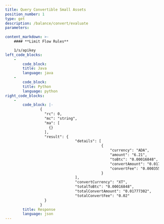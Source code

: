 ```yaml
---
title: Query Convertible Small Assets
position_number: 1
type: get
description: /balance/convert/evaluate
parameters:
    
content_markdown: >-
    #### **Limit Flow Rules**

    1/s/apikey
left_code_blocks:
    -
        code_block:
        title: Java
        language: java
    -
        code_block:
        title: Python
        language: python
right_code_blocks:
    -
        code_block: |-
                {
                  "rc": 0,
                  "mc": "string",
                  "ma": [
                    {}
                  ],
                  "result": {
                                "details": [
                                            {
                                                "currency": "ADA",             // currency
                                                "amount": "6.21",              // amount
                                                "toBtc": "0.00016848",         // BTC Valuation
                                                "convertAmount": "0.01777302", // Conversion Valuation (Before Fees Deduction)
                                                "convertFee": "0.00035546"     // Conversion Valuation Fee
                                            }
                                ],
                                "convertCurrency": "XT",                       // Converted Currency Received
                                "totalToBtc": "0.00016848",                    // Total BTC Valuation
                                "totalConvertAmount": "0.01777302",            // Total Conversion Valuation (Before Fees Deduction)
                                "totalConvertFee": "0.02"                      // Total Conversion Valuation Fee
                  }
                }
        title: Response
        language: json
---
```

